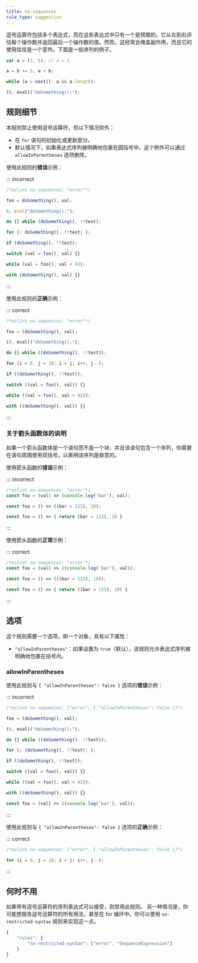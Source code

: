 ```yaml
---
title: no-sequences
rule_type: suggestion
---
```


逗号运算符包括多个表达式，而在这些表达式中只有一个是预期的。它从左到右评估每个操作数并返回最后一个操作数的值。然而，这经常会掩盖副作用，而且它的使用往往是一个意外。下面是一些序列的例子。

```js
var a = (3, 5); // a = 5

a = b += 5, a + b;

while (a = next(), a && a.length);

(0, eval)("doSomething();");
```

## 规则细节

本规则禁止使用逗号运算符，但以下情况除外：

* 在 `for` 语句的初始化或更新部分。
* 默认情况下，如果表达式序列被明确地包裹在圆括号中。这个例外可以通过 `allowInParentheses` 选项删除。

使用此规则的**错误**示例：

::: incorrect

```js
/*eslint no-sequences: "error"*/

foo = doSomething(), val;

0, eval("doSomething();");

do {} while (doSomething(), !!test);

for (; doSomething(), !!test; );

if (doSomething(), !!test);

switch (val = foo(), val) {}

while (val = foo(), val < 42);

with (doSomething(), val) {}
```

:::

使用此规则的**正确**示例：

::: correct

```js
/*eslint no-sequences: "error"*/

foo = (doSomething(), val);

(0, eval)("doSomething();");

do {} while ((doSomething(), !!test));

for (i = 0, j = 10; i < j; i++, j--);

if ((doSomething(), !!test));

switch ((val = foo(), val)) {}

while ((val = foo(), val < 42));

with ((doSomething(), val)) {}
```

:::

### 关于箭头函数体的说明

如果一个箭头函数体是一个语句而不是一个块，并且该语句包含一个序列，你需要在语句周围使用双括号，以表明该序列是故意的。

使用箭头函数的**错误**示例：

::: incorrect

```js
/*eslint no-sequences: "error"*/
const foo = (val) => (console.log('bar'), val);

const foo = () => ((bar = 123), 10);

const foo = () => { return (bar = 123), 10 }
```

:::

使用箭头函数的**正常**示例：

::: correct

```js
/*eslint no-sequences: "error"*/
const foo = (val) => ((console.log('bar'), val));

const foo = () => (((bar = 123), 10));

const foo = () => { return ((bar = 123), 10) }
```

:::

## 选项

这个规则需要一个选项，即一个对象，具有以下属性：

* `"allowInParentheses"`：如果设置为 `true`（默认），该规则允许表达式序列被明确地包裹在括号内。

### allowInParentheses

使用此规则与 `{ "allowInParentheses": false }` 选项的**错误**示例：

::: incorrect

```js
/*eslint no-sequences: ["error", { "allowInParentheses": false }]*/

foo = (doSomething(), val);

(0, eval)("doSomething();");

do {} while ((doSomething(), !!test));

for (; (doSomething(), !!test); );

if ((doSomething(), !!test));

switch ((val = foo(), val)) {}

while ((val = foo(), val < 42));

with ((doSomething(), val)) {}

const foo = (val) => ((console.log('bar'), val));
```

:::

使用此规则与 `{ "allowInParentheses": false }` 选项的**正确**示例：

::: correct

```js
/*eslint no-sequences: ["error", { "allowInParentheses": false }]*/

for (i = 0, j = 10; i < j; i++, j--);
```

:::

## 何时不用

如果带有逗号运算符的序列表达式可以接受，则禁用此规则。
另一种情况是，你可能想报告逗号运算符的所有用法，甚至在 for 循环中。你可以使用 `no-restricted-syntax` 规则来实现这一点。

```js
{
    "rules": {
        "no-restricted-syntax": ["error", "SequenceExpression"]
    }
}
```
